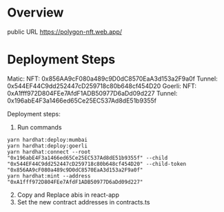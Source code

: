 # Overview
public URL https://polygon-nft.web.app/

# Deployment Steps

Matic: 
	NFT: 0x856AA9cF080a489c9D0dC8570EaA3d153a2F9a0f
	Tunnel: 0x544EF44C9dd252447cD259718c80b648cf454D20
Goerli: 
	NFT: 0xA1fff972D804FEe7AfdF1ADB50977D6aDd09d227
	Tunnel: 0x196abE4F3a1466ed65Ce25EC537Ad8dE51b9355f

Deployment steps:
1. Run commands
```shell
yarn hardhat:deploy:mumbai
yarn hardhat:deploy:goerli
yarn hardhat:connect --root "0x196abE4F3a1466ed65Ce25EC537Ad8dE51b9355f" --child "0x544EF44C9dd252447cD259718c80b648cf454D20" --child-token "0x856AA9cF080a489c9D0dC8570EaA3d153a2F9a0f"
yarn hardhat:mint --address "0xA1fff972D804FEe7AfdF1ADB50977D6aDd09d227"
```

2. Copy and Replace abis in react-app
3. Set the new contract addresses in contracts.ts
